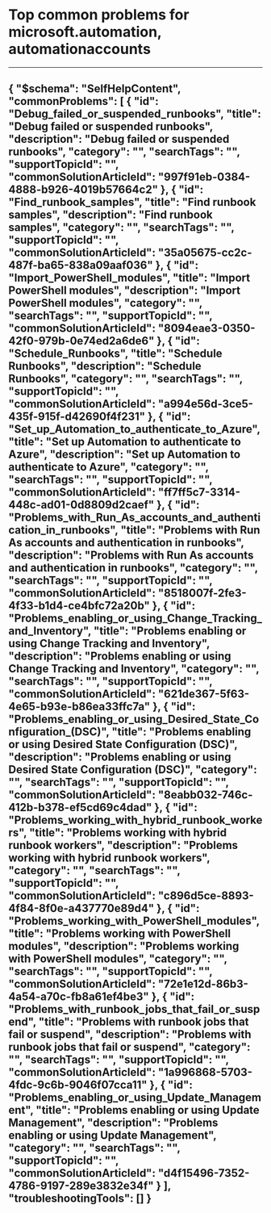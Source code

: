 <properties
	pageTitle="Top common problems for microsoft.automation, automationaccounts"
	description="Top common problems for microsoft.automation, automationaccounts"        
	service="microsoft.automation"
	resource="automationaccounts"
	resourceTags="runbooks, jobs"
	authors="adoylemsft,kasparks,csand-msft"
	ms.author="kasparks"
	displayOrder=""
	articleId="1b973a7c-438c-41ad-b40c-f25d9517fa1e"
	selfHelpType="diagnoseandsolve"
	productPesIds="15607"
	cloudEnvironments="public"
/>
# Top common problems for microsoft.automation, automationaccounts
---
{
    "$schema": "SelfHelpContent",
    "commonProblems": [
        {
            "id": "Debug_failed_or_suspended_runbooks",
            "title": "Debug failed or suspended runbooks",
            "description": "Debug failed or suspended runbooks",
            "category": "",
            "searchTags": "",
            "supportTopicId": "",
            "commonSolutionArticleId": "997f91eb-0384-4888-b926-4019b57664c2"
        },
        {
            "id": "Find_runbook_samples",
            "title": "Find runbook samples",
            "description": "Find runbook samples",
            "category": "",
            "searchTags": "",
            "supportTopicId": "",
            "commonSolutionArticleId": "35a05675-cc2c-487f-ba65-838a09aaf036"
        },
        {
            "id": "Import_PowerShell_modules",
            "title": "Import PowerShell modules",
            "description": "Import PowerShell modules",
            "category": "",
            "searchTags": "",
            "supportTopicId": "",
            "commonSolutionArticleId": "8094eae3-0350-42f0-979b-0e74ed2a6de6"
        },
        {
            "id": "Schedule_Runbooks",
            "title": "Schedule Runbooks",
            "description": "Schedule Runbooks",
            "category": "",
            "searchTags": "",
            "supportTopicId": "",
            "commonSolutionArticleId": "a994e56d-3ce5-435f-915f-d42690f4f231"
        },
        {
            "id": "Set_up_Automation_to_authenticate_to_Azure",
            "title": "Set up Automation to authenticate to Azure",
            "description": "Set up Automation to authenticate to Azure",
            "category": "",
            "searchTags": "",
            "supportTopicId": "",
            "commonSolutionArticleId": "ff7ff5c7-3314-448c-ad01-0d8809d2caef"
        },
        {
            "id": "Problems_with_Run_As_accounts_and_authentication_in_runbooks",
            "title": "Problems with Run As accounts and authentication in runbooks",
            "description": "Problems with Run As accounts and authentication in runbooks",
            "category": "",
            "searchTags": "",
            "supportTopicId": "",
            "commonSolutionArticleId": "8518007f-2fe3-4f33-b1d4-ce4bfc72a20b"
        },
        {
            "id": "Problems_enabling_or_using_Change_Tracking_and_Inventory",
            "title": "Problems enabling or using Change Tracking and Inventory",
            "description": "Problems enabling or using Change Tracking and Inventory",
            "category": "",
            "searchTags": "",
            "supportTopicId": "",
            "commonSolutionArticleId": "621de367-5f63-4e65-b93e-b86ea33ffc7a"
        },
        {
            "id": "Problems_enabling_or_using_Desired_State_Configuration_(DSC)",
            "title": "Problems enabling or using Desired State Configuration (DSC)",
            "description": "Problems enabling or using Desired State Configuration (DSC)",
            "category": "",
            "searchTags": "",
            "supportTopicId": "",
            "commonSolutionArticleId": "8eabb032-746c-412b-b378-ef5cd69c4dad"
        },
        {
            "id": "Problems_working_with_hybrid_runbook_workers",
            "title": "Problems working with hybrid runbook workers",
            "description": "Problems working with hybrid runbook workers",
            "category": "",
            "searchTags": "",
            "supportTopicId": "",
            "commonSolutionArticleId": "c896d5ce-8893-4f84-8f0e-a437770e89d4"
        },
        {
            "id": "Problems_working_with_PowerShell_modules",
            "title": "Problems working with PowerShell modules",
            "description": "Problems working with PowerShell modules",
            "category": "",
            "searchTags": "",
            "supportTopicId": "",
            "commonSolutionArticleId": "72e1e12d-86b3-4a54-a70c-fb8a61ef4be3"
        },
        {
            "id": "Problems_with_runbook_jobs_that_fail_or_suspend",
            "title": "Problems with runbook jobs that fail or suspend",
            "description": "Problems with runbook jobs that fail or suspend",
            "category": "",
            "searchTags": "",
            "supportTopicId": "",
            "commonSolutionArticleId": "1a996868-5703-4fdc-9c6b-9046f07cca11"
        },
        {
            "id": "Problems_enabling_or_using_Update_Management",
            "title": "Problems enabling or using Update Management",
            "description": "Problems enabling or using Update Management",
            "category": "",
            "searchTags": "",
            "supportTopicId": "",
            "commonSolutionArticleId": "d4f15496-7352-4786-9197-289e3832e34f"
        }
    ],
    "troubleshootingTools": []
}
---
